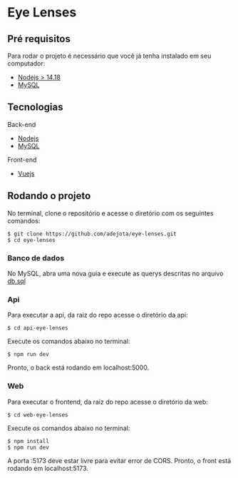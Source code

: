 # Eye Lenses

## Pré requisitos

Para rodar o projeto é necessário que você já tenha instalado em seu computador:

- [Nodejs > 14.18](https://nodejs.org/en/)
- [MySQL](https://www.mysql.com/)

## Tecnologias

Back-end

- [Nodejs](https://nodejs.org/en/)
- [MySQL](https://www.mysql.com/)

Front-end

- [Vuejs](https://vuejs.org/)

## Rodando o projeto

No terminal, clone o repositório e acesse o diretório com os seguintes comandos:

```
$ git clone https://github.com/adejota/eye-lenses.git
$ cd eye-lenses
```

### Banco de dados

No MySQL, abra uma nova guia e execute as querys descritas no arquivo [db.sql](db/db.sql)

### Api

Para executar a api, da raiz do repo acesse o diretório da api:

```
$ cd api-eye-lenses
```

Execute os comandos abaixo no terminal:

```
$ npm run dev
```

Pronto, o back está rodando em localhost:5000.

### Web

Para executar o frontend, da raiz do repo acesse o diretório da web:

```
$ cd web-eye-lenses
```

Execute os comandos abaixo no terminal:

```
$ npm install
$ npm run dev
```

A porta :5173 deve estar livre para evitar error de CORS.
Pronto, o front está rodando em localhost:5173.
